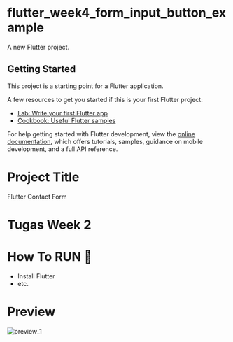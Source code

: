 # flutter_week4_form_input_button_example

A new Flutter project.

## Getting Started

This project is a starting point for a Flutter application.

A few resources to get you started if this is your first Flutter project:

- [Lab: Write your first Flutter app](https://docs.flutter.dev/get-started/codelab)
- [Cookbook: Useful Flutter samples](https://docs.flutter.dev/cookbook)

For help getting started with Flutter development, view the
[online documentation](https://docs.flutter.dev/), which offers tutorials,
samples, guidance on mobile development, and a full API reference.



# Project Title

Flutter Contact Form

# Tugas Week 2

# How To RUN 🚀
- Install Flutter
- etc.


# Preview
![preview_1](https://user-images.githubusercontent.com/30395764/220665643-e084c9da-922a-4c9c-80a4-f729d5b1872b.png)
